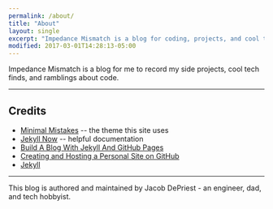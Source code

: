 ```yaml
---
permalink: /about/
title: "About"
layout: single
excerpt: "Impedance Mismatch is a blog for coding, projects, and cool tech stuff."
modified: 2017-03-01T14:28:13-05:00
---
```


Impedance Mismatch is a blog for me to record my side projects, cool tech finds, and ramblings about code.


---

## Credits

- [Minimal Mistakes](https://mmistakes.github.io/minimal-mistakes) -- the theme this site uses
- [Jekyll Now](https://github.com/barryclark/jekyll-now) -- helpful documentation
- [Build A Blog With Jekyll And GitHub Pages](https://www.smashingmagazine.com/2014/08/build-blog-jekyll-github-pages/)
- [Creating and Hosting a Personal Site on GitHub](http://jmcglone.com/guides/github-pages/)
- [Jekyll ](http://jekyllrb.com/)

---

This blog is authored and maintained by Jacob DePriest - an engineer, dad, and tech hobbyist.
